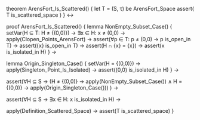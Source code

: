 theorem ArensFort_Is_Scattered() {
  let T = (S, τ) be ArensFort_Space
  assert(
    T is_scattered_space
  )
} ↔

proof ArensFort_Is_Scattered() {
  lemma NonEmpty_Subset_Case() {
    setVar(H ⊆ T: H ≠ {(0,0)}) →
    ∃x ∈ H: x ≠ (0,0) →
    apply(Clopen_Points_ArensFort) →
    assert(∀p ∈ T: p ≠ (0,0) → p is_open_in T) →
    assert({x} is_open_in T) →
    assert(H ∩ {x} = {x}) →
    assert(x is_isolated_in H)
  } →

  lemma Origin_Singleton_Case() {
    setVar(H = {(0,0)}) →
    apply(Singleton_Point_Is_Isolated) →
    assert((0,0) is_isolated_in H)
  } →

  assert(∀H ⊆ S → 
    (H ≠ {(0,0)} → apply(NonEmpty_Subset_Case()) ∧
     H = {(0,0)} → apply(Origin_Singleton_Case()))
  ) →
  
  assert(∀H ⊆ S → ∃x ∈ H: x is_isolated_in H) →
  
  apply(Definition_Scattered_Space) →
  assert(T is_scattered_space)
}